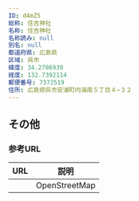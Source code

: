 ```yaml
---
ID: d4mZ5
総称: 住吉神社
名称: 住吉神社
名称読み: null
別名: null
都道府県: 広島県
区域: 呉市
緯度: 34.2786939
経度: 132.7392114
郵便番号: 7372519
住所: 広島県呉市安浦町内海南５丁目４−３２
---
```


## その他

### 参考URL

| URL | 説明          |
| --- | ------------- |
|     | OpenStreetMap |
